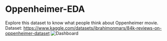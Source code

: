 # Oppenheimer-EDA
Explore this dataset to know what people think about Oppenheimer movie.
Dataset: https://www.kaggle.com/datasets/ibrahimonmars/84k-reviews-on-oppenheimer-dataset
![Dashboard](https://github.com/3laa3adel/Oppenheimer-EDA/assets/83848766/298bf288-cf18-48bd-a7a9-3abda695932c)
